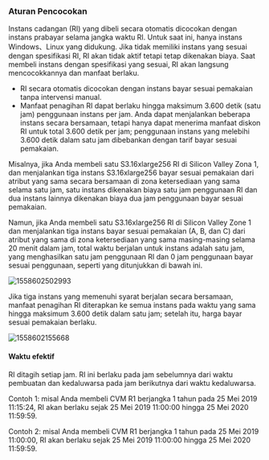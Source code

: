 ### Aturan Pencocokan

Instans cadangan (RI) yang dibeli secara otomatis dicocokan dengan instans prabayar selama jangka waktu RI. Untuk saat ini, hanya instans Windows、Linux yang didukung. Jika tidak memiliki instans yang sesuai dengan spesifikasi RI, RI akan tidak aktif tetapi tetap dikenakan biaya. Saat membeli instans dengan spesifikasi yang sesuai, RI akan langsung mencocokkannya dan manfaat berlaku.  

- RI secara otomatis dicocokan dengan instans bayar sesuai pemakaian tanpa intervensi manual.
- Manfaat penagihan RI dapat berlaku hingga maksimum 3.600 detik (satu jam) penggunaan instans per jam. Anda dapat menjalankan beberapa instans secara bersamaan, tetapi hanya dapat menerima manfaat diskon RI untuk total 3.600 detik per jam; penggunaan instans yang melebihi 3.600 detik dalam satu jam dibebankan dengan tarif bayar sesuai pemakaian. 

Misalnya, jika Anda membeli satu S3.16xlarge256 RI di Silicon Valley Zona 1, dan menjalankan tiga instans S3.16xlarge256 bayar sesuai pemakaian dari atribut yang sama secara bersamaan di zona ketersediaan yang sama selama satu jam, satu instans dikenakan biaya satu jam penggunaan RI dan dua instans lainnya dikenakan biaya dua jam penggunaan bayar sesuai pemakaian. 

Namun, jika Anda membeli satu S3.16xlarge256 RI di Silicon Valley Zone 1 dan menjalankan tiga instans bayar sesuai pemakaian (A, B, dan C) dari atribut yang sama di zona ketersediaan yang sama masing-masing selama 20 menit dalam jam, total waktu berjalan untuk instans adalah satu jam, yang menghasilkan satu jam penggunaan RI dan 0 jam penggunaan bayar sesuai penggunaan, seperti yang ditunjukkan di bawah ini.

![1558602502993](https://main.qcloudimg.com/raw/a812f74455b8b9d8ebbc84e90e26bc04.png)

Jika tiga instans yang memenuhi syarat berjalan secara bersamaan, manfaat penagihan RI diterapkan ke semua instans pada waktu yang sama hingga maksimum 3.600 detik dalam satu jam; setelah itu, harga bayar sesuai pemakaian berlaku.

![1558602155668](https://main.qcloudimg.com/raw/24926b2c2675e2d6959adcf62054f5b1.png)

#### Waktu efektif

RI ditagih setiap jam. RI ini berlaku pada jam sebelumnya dari waktu pembuatan dan kedaluwarsa pada jam berikutnya dari waktu kedaluwarsa. 

Contoh 1: misal Anda membeli CVM R1 berjangka 1 tahun pada 25 Mei 2019 11:15:24, RI akan berlaku sejak 25 Mei 2019 11:00:00 hingga 25 Mei 2020 11:59:59.

Contoh 2: misal Anda membeli CVM R1 berjangka 1 tahun pada 25 Mei 2019 11:00:00, RI akan berlaku sejak 25 Mei 2019 11:00:00 hingga 25 Mei 2020 11:59:59.
